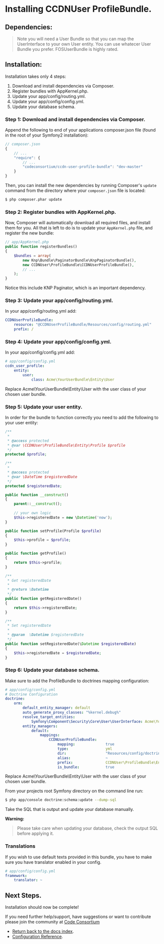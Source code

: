 Installing CCDNUser ProfileBundle.
==================================

## Dependencies:

> Note you will need a User Bundle so that you can map the UserInterface to your own User entity. You can use whatecer User Bundle you prefer. FOSUserBundle is highly rated.

## Installation:

Installation takes only 4 steps:

1. Download and install dependencies via Composer.
2. Register bundles with AppKernel.php.
3. Update your app/config/routing.yml.
4. Update your app/config/config.yml.
5. Update your database schema.

### Step 1: Download and install dependencies via Composer.

Append the following to end of your applications composer.json file (found in the root of your Symfony2 installation):

``` js
// composer.json
{
    // ...
    "require": {
        // ...
        "codeconsortium/ccdn-user-profile-bundle": "dev-master"
    }
}
```

Then, you can install the new dependencies by running Composer's ``update``
command from the directory where your ``composer.json`` file is located:

``` bash
$ php composer.phar update
```

### Step 2: Register bundles with AppKernel.php.

Now, Composer will automatically download all required files, and install them
for you. All that is left to do is to update your ``AppKernel.php`` file, and
register the new bundle:

``` php
// app/AppKernel.php
public function registerBundles()
{
    $bundles = array(
        new Knp\Bundle\PaginatorBundle\KnpPaginatorBundle(),
        new CCDNUser\ProfileBundle\CCDNUserProfileBundle(),
        // ...
    );
}
```

Notice this include KNP Paginator, which is an important dependency.

### Step 3: Update your app/config/routing.yml.

In your app/config/routing.yml add:

``` yml
CCDNUserProfileBundle:
    resource: "@CCDNUserProfileBundle/Resources/config/routing.yml"
    prefix: /
```

### Step 4: Update your app/config/config.yml.

In your app/config/config.yml add:

``` yml
# app/config/config.yml
ccdn_user_profile:
    entity:
        user:
            class: Acme\YourUserBundle\Entity\User
```

Replace Acme\YourUserBundle\Entity\User with the user class of your chosen user bundle.

### Step 5: Update your user entity.

In order for the bundle to function correctly you need to add the following to your user entity:

``` php
/**
 *
 * @access protected
 * @var \CCDNUser\ProfileBundle\Entity\Profile $profile
 */
protected $profile;

/**
 *
 * @access protected
 * @var \DateTime $registeredDate
 */
protected $registeredDate;

public function __construct()
{
    parent::__construct();
	
    // your own logic
	$this->registeredDate = new \Datetime('now');
}

public function setProfile(Profile $profile)
{
	$this->profile = $profile;
}

public function getProfile()
{
	return $this->profile;
}

/**
 * Get registeredDate
 *
 * @return \Datetime
 */
public function getRegisteredDate()
{
    return $this->registeredDate;
}

/**
 * Set registeredDate
 *
 * @param  \Datetime $registeredDate
 */
public function setRegisteredDate(\Datetime $registeredDate)
{
    $this->registeredDate = $registeredDate;
}
```

### Step 6: Update your database schema.

Make sure to add the ProfileBundle to doctrines mapping configuration:

``` yml
# app/config/config.yml
# Doctrine Configuration
doctrine:
    orm:
        default_entity_manager: default
        auto_generate_proxy_classes: "%kernel.debug%"
        resolve_target_entities:
            Symfony\Component\Security\Core\User\UserInterface: Acme\YourUserBundle\Entity\User
        entity_managers:
            default:
                mappings:
                    CCDNUserProfileBundle:
                        mapping:              true
                        type:                 yml
                        dir:                  "Resources/config/doctrine"
                        alias:                ~
                        prefix:               CCDNUser\ProfileBundle\Entity
                        is_bundle:            true
```

Replace Acme\YourUserBundle\Entity\User with the user class of your chosen user bundle.

From your projects root Symfony directory on the command line run:

``` bash
$ php app/console doctrine:schema:update --dump-sql
```

Take the SQL that is output and update your database manually.

**Warning:**

> Please take care when updating your database, check the output SQL before applying it.

### Translations

If you wish to use default texts provided in this bundle, you have to make sure you have translator enabled in your config.

``` yaml
# app/config/config.yml
framework:
    translator: ~
```

## Next Steps.

Installation should now be complete!

If you need further help/support, have suggestions or want to contribute please join the community at [Code Consortium](http://www.codeconsortium.com)

- [Return back to the docs index](index.md).
- [Configuration Reference](configuration_reference.md).
